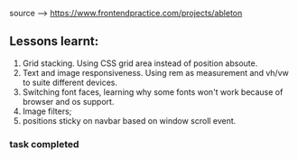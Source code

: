 source --> https://www.frontendpractice.com/projects/ableton 

## Lessons learnt:

1. Grid stacking. Using CSS grid area instead of position absoute.
2. Text and image responsiveness. Using rem as measurement and vh/vw to suite different devices.
3. Switching font faces, learning why some fonts won't work because of browser and os support.
4. Image filters;
5. positions sticky on navbar based on window scroll event.


### task completed